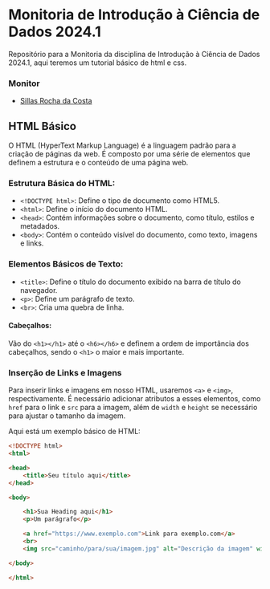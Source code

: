# Monitoria de Introdução à Ciência de Dados 2024.1

Repositório para a Monitoria da disciplina de Introdução à Ciência de Dados 2024.1, aqui teremos um tutorial básico de html e css.

### Monitor
- [Sillas Rocha da Costa](https://www.github.com/scrocha)

## HTML Básico

O HTML (HyperText Markup Language) é a linguagem padrão para a criação de páginas da web. É composto por uma série de elementos que definem a estrutura e o conteúdo de uma página web.

### Estrutura Básica do HTML:

- `<!DOCTYPE html>`: Define o tipo de documento como HTML5.
- `<html>`: Define o início do documento HTML.
- `<head>`: Contém informações sobre o documento, como título, estilos e metadados.
- `<body>`: Contém o conteúdo visível do documento, como texto, imagens e links.

### Elementos Básicos de Texto:

- `<title>`: Define o título do documento exibido na barra de título do navegador.
- `<p>`: Define um parágrafo de texto.
- `<br>`: Cria uma quebra de linha.

#### Cabeçalhos:

Vão do `<h1></h1>` até o `<h6></h6>` e definem a ordem de importância dos cabeçalhos, sendo o `<h1>` o maior e mais importante.

### Inserção de Links e Imagens

Para inserir links e imagens em nosso HTML, usaremos `<a>` e `<img>`, respectivamente. É necessário adicionar atributos a esses elementos, como `href` para o link e `src` para a imagem, além de `width` e `height` se necessário para ajustar o tamanho da imagem.

Aqui está um exemplo básico de HTML:

```html
<!DOCTYPE html>
<html>

<head>
    <title>Seu título aqui</title>
</head>

<body>

    <h1>Sua Heading aqui</h1>
    <p>Um parágrafo</p>

    <a href="https://www.exemplo.com">Link para exemplo.com</a>
    <br>
    <img src="caminho/para/sua/imagem.jpg" alt="Descrição da imagem" width="200" height="150">

</body>

</html> 
